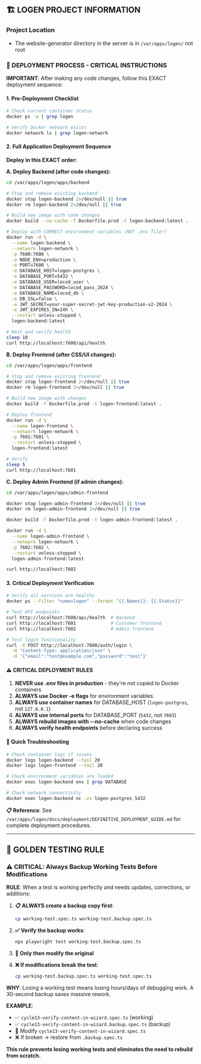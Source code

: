 ## 🏗️ **LOGEN PROJECT INFORMATION**

### **Project Location**
- The website-generator directory in the server is in `/var/apps/logen/` not root

### **🚀 DEPLOYMENT PROCESS - CRITICAL INSTRUCTIONS**

**IMPORTANT**: After making any code changes, follow this EXACT deployment sequence:

#### **1. Pre-Deployment Checklist**
```bash
# Check current container status
docker ps -a | grep logen

# Verify Docker network exists
docker network ls | grep logen-network
```

#### **2. Full Application Deployment Sequence**

**Deploy in this EXACT order:**

**A. Deploy Backend (after code changes):**
```bash
cd /var/apps/logen/apps/backend

# Stop and remove existing backend
docker stop logen-backend 2>/dev/null || true
docker rm logen-backend 2>/dev/null || true

# Build new image with code changes
docker build --no-cache -f Dockerfile.prod -t logen-backend:latest .

# Deploy with CORRECT environment variables (NOT .env file!)
docker run -d \
  --name logen-backend \
  --network logen-network \
  -p 7600:7600 \
  -e NODE_ENV=production \
  -e PORT=7600 \
  -e DATABASE_HOST=logen-postgres \
  -e DATABASE_PORT=5432 \
  -e DATABASE_USER=locod_user \
  -e DATABASE_PASSWORD=locod_pass_2024 \
  -e DATABASE_NAME=locod_db \
  -e DB_SSL=false \
  -e JWT_SECRET=your-super-secret-jwt-key-production-v2-2024 \
  -e JWT_EXPIRES_IN=24h \
  --restart unless-stopped \
  logen-backend:latest

# Wait and verify health
sleep 10
curl http://localhost:7600/api/health
```

**B. Deploy Frontend (after CSS/UI changes):**
```bash
cd /var/apps/logen/apps/frontend

# Stop and remove existing frontend
docker stop logen-frontend 2>/dev/null || true
docker rm logen-frontend 2>/dev/null || true

# Build new image with changes
docker build -f Dockerfile.prod -t logen-frontend:latest .

# Deploy frontend
docker run -d \
  --name logen-frontend \
  --network logen-network \
  -p 7601:7601 \
  --restart unless-stopped \
  logen-frontend:latest

# Verify
sleep 5
curl http://localhost:7601
```

**C. Deploy Admin Frontend (if admin changes):**
```bash
cd /var/apps/logen/apps/admin-frontend

docker stop logen-admin-frontend 2>/dev/null || true
docker rm logen-admin-frontend 2>/dev/null || true

docker build -f Dockerfile.prod -t logen-admin-frontend:latest .

docker run -d \
  --name logen-admin-frontend \
  --network logen-network \
  -p 7602:7602 \
  --restart unless-stopped \
  logen-admin-frontend:latest

curl http://localhost:7602
```

#### **3. Critical Deployment Verification**
```bash
# Verify all services are healthy
docker ps --filter "name=logen" --format "{{.Names}}: {{.Status}}"

# Test API endpoints
curl http://localhost:7600/api/health  # Backend
curl http://localhost:7601             # Customer frontend
curl http://localhost:7602             # Admin frontend

# Test login functionality
curl -X POST http://localhost:7600/auth/login \
  -H "Content-Type: application/json" \
  -d '{"email":"test@example.com","password":"test"}'
```

#### **⚠️ CRITICAL DEPLOYMENT RULES**

1. **NEVER use .env files in production** - they're not copied to Docker containers
2. **ALWAYS use Docker -e flags** for environment variables
3. **ALWAYS use container names** for DATABASE_HOST (`logen-postgres`, not `127.0.0.1`)
4. **ALWAYS use internal ports** for DATABASE_PORT (`5432`, not `7603`)
5. **ALWAYS rebuild images with --no-cache** when code changes
6. **ALWAYS verify health endpoints** before declaring success

#### **🔧 Quick Troubleshooting**
```bash
# Check container logs if issues
docker logs logen-backend --tail 20
docker logs logen-frontend --tail 20

# Check environment variables are loaded
docker exec logen-backend env | grep DATABASE

# Check network connectivity
docker exec logen-backend nc -zv logen-postgres 5432
```

**📋 Reference**: See `/var/apps/logen/docs/deployment/DEFINITIVE_DEPLOYMENT_GUIDE.md` for complete deployment procedures.

---

## 🧪 **GOLDEN TESTING RULE**

### **⚠️ CRITICAL: Always Backup Working Tests Before Modifications**

**RULE**: When a test is working perfectly and needs updates, corrections, or additions:

1. **📋 ALWAYS create a backup copy first**:
   ```bash
   cp working-test.spec.ts working-test.backup.spec.ts
   ```

2. **✅ Verify the backup works**:
   ```bash
   npx playwright test working-test.backup.spec.ts
   ```

3. **🔧 Only then modify the original**

4. **❌ If modifications break the test**:
   ```bash
   cp working-test.backup.spec.ts working-test.spec.ts
   ```

**WHY**: Losing a working test means losing hours/days of debugging work. A 30-second backup saves massive rework.

**EXAMPLE**:
- ✅ `cycle13-verify-content-in-wizard.spec.ts` (working)
- ✅ `cycle13-verify-content-in-wizard.backup.spec.ts` (backup)
- 🔧 Modify `cycle13-verify-content-in-wizard.spec.ts`
- ❌ If broken → restore from `.backup.spec.ts`

**This rule prevents losing working tests and eliminates the need to rebuild from scratch.**